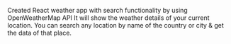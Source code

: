 Created React weather app with search functionality by using OpenWeatherMap API
It will show the weather details of your current location. You can search any location by name of the country or city & get the data of that place.
